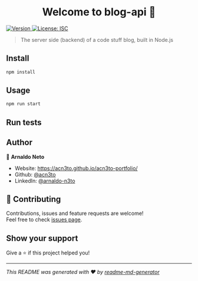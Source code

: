 <h1 align="center">Welcome to blog-api 👋</h1>
<p>
  <a href="https://www.npmjs.com/package/blog-api" target="_blank">
    <img alt="Version" src="https://img.shields.io/npm/v/blog-api.svg">
  </a>
  <a href="#" target="_blank">
    <img alt="License: ISC" src="https://img.shields.io/badge/License-ISC-yellow.svg" />
  </a>
</p>

>The server side (backend) of a code stuff blog, built in Node.js

## Install

```sh
npm install
```

## Usage

```sh
npm run start
```

## Run tests


## Author

👤 **Arnaldo Neto**

* Website: https://acn3to.github.io/acn3to-portfolio/
* Github: [@acn3to](https://github.com/acn3to)
* LinkedIn: [@arnaldo-n3to](https://linkedin.com/in/arnaldo-n3to)

## 🤝 Contributing

Contributions, issues and feature requests are welcome!<br />Feel free to check [issues page](https://github.com/acn3to/blog-api/issues). 

## Show your support

Give a ⭐️ if this project helped you!

***
_This README was generated with ❤️ by [readme-md-generator](https://github.com/kefranabg/readme-md-generator)_